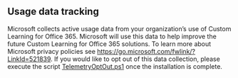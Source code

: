 ## Usage data tracking

Microsoft collects active usage data from your organization’s use of Custom Learning for Office 365. Microsoft will use this data to help improve the future Custom Learning for Office 365 solutions. To learn more about Microsoft privacy policies see https://go.microsoft.com/fwlink/?LinkId=521839. If you would like to opt out of this data collection, please execute the script [TelemetryOptOut.ps1](https://github.com/pnp/custom-learning-office-365/tree/master/webpart) once the installation is complete. 